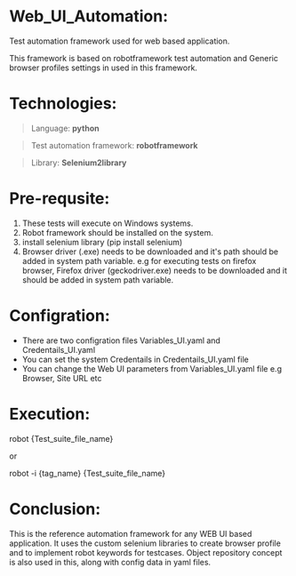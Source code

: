 Web_UI_Automation:
==================
Test automation framework used for web based application. 

This framework is based on robotframework test automation and Generic browser profiles settings in used in this framework.

Technologies:
=============

> Language: **python**

> Test automation framework: **robotframework**

> Library: **Selenium2library**

Pre-requsite:
=============

1. These tests will execute on Windows systems.
2. Robot framework should be installed on the system.
3. install selenium library (pip install selenium)
3. Browser driver (.exe) needs to be downloaded and it's path should be added in system path variable.
   e.g for executing tests on firefox browser, Firefox driver (geckodriver.exe) needs to be downloaded and it should be added in system path variable.
        
    
Configration:
=============

- There are two configration files Variables_UI.yaml and Credentails_UI.yaml
- You can set the system Credentails in Credentails_UI.yaml file
- You can change the Web UI parameters from Variables_UI.yaml file
  e.g Browser, Site URL etc

Execution:
==========

robot {Test_suite_file_name}

or

robot -i {tag_name}  {Test_suite_file_name}

Conclusion:
===========

This is the reference automation framework for any WEB UI based application. It uses the custom selenium libraries to create browser profile and to implement robot keywords for testcases. Object repository concept is also used in this, along with config data in yaml files.
